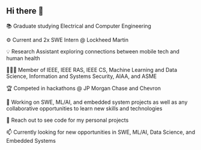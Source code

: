 ## Hi there 👋

📚 Graduate studying Electrical and Computer Engineering

⚙️ Current and 2x SWE Intern @ Lockheed Martin

💡 Research Assistant exploring connections between mobile tech and human health

👩🏽‍💻 Member of IEEE, IEEE RAS, IEEE CS, Machine Learning and Data Science, Information and Systems Security, AIAA, and ASME

🏆 Competed in hackathons @ JP Morgan Chase and Chevron

👯 Working on SWE, ML/AI, and embedded system projects as well as any collaborative opportunities to learn new skills and technologies 

💬 Reach out to see code for my personal projects

📫 Currently looking for new opportunities in SWE, ML/AI, Data Science, and Embedded Systems

<!--
**srout2021/srout2021** is a ✨ _special_ ✨ repository because its `README.md` (this file) appears on your GitHub profile.

Here are some ideas to get you started:

- 🔭 I’m currently working on ...
- 🌱 I’m currently learning ...
- 👯 I’m looking to collaborate on ...
- 🤔 I’m looking for help with ...
- 💬 Ask me about ...
- 📫 How to reach me: ...
- 😄 Pronouns: ...
- ⚡ Fun fact: ...
-->
